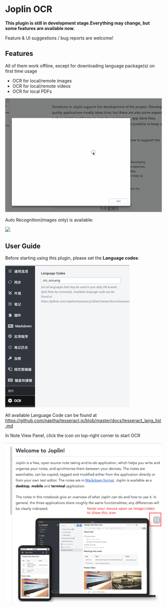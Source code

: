 # Joplin OCR

**This plugin is still in development stage.Everything may change, but some features are available now.**

Feature & UI suggestions / bug reports are welcome!

## Features

All of them work offline, except for downloading language package(s) on first time usage

- OCR for local/remote images
- OCR for local/remote videos
- OCR for local PDFs

![](./doc/ocr.gif)

Auto Recognition(images only) is available:

![](./doc/auto-orc.gif)

## User Guide

Before starting using this plugin, please set the **Language codes**:

![](./doc/setting.png)

All available Language Code can be found at https://github.com/naptha/tesseract.js/blob/master/docs/tesseract_lang_list.md

In Note View Panel, click the icon on top-right corner to start OCR

![](./doc/icon.png)
